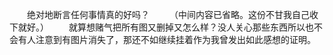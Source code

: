 &emsp;&emsp;绝对地断言任何事情真的好吗？
&emsp;&emsp;（中间内容已省略。这份不甘我自己收下就好。）
&emsp;&emsp;就算想赌气把所有图又删掉又怎么样？没人关心那些东西所以也不会有人注意到有图片消失了，那还不如继续挂着作为我曾发出如此感想的证明。 